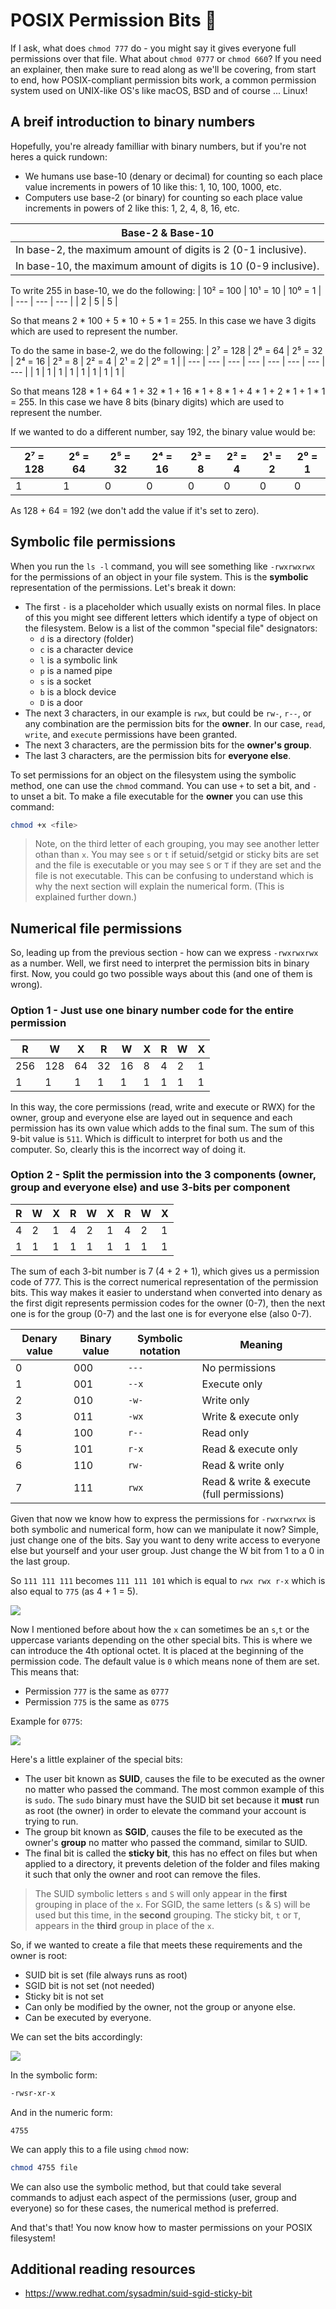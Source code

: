 # POSIX Permission Bits 📖
If I ask, what does `chmod 777` do - you might say it gives everyone full permissions over that file. What about `chmod 0777` or `chmod 660`? If you need an explainer, then make sure to read along as we'll be covering, from start to end, how POSIX-compliant permission bits work, a common permission system used on UNIX-like OS's like macOS, BSD and of course ... Linux!

## A breif introduction to binary numbers
Hopefully, you're already familliar with binary numbers, but if you're not heres a quick rundown:
- We humans use base-10 (denary or decimal) for counting so each place value increments in powers of 10 like this: 1, 10, 100, 1000, etc.
- Computers use base-2 (or binary) for counting so each place value increments in powers of 2 like this: 1, 2, 4, 8, 16, etc.

| Base-2 & Base-10 |
|---|
| In base-2, the maximum amount of digits is 2 (0-1 inclusive). |
|  In base-10, the maximum amount of digits is 10 (0-9 inclusive). |

To write 255 in base-10, we do the following:
| 10² = 100 | 10¹ = 10 | 10⁰ = 1 |
| --- | --- | --- |
| 2 | 5 | 5 |

So that means 2 * 100 + 5 * 10 + 5 * 1 = 255. In this case we have 3 digits which are used to represent the number. 

To do the same in base-2, we do the following:
| 2⁷ = 128 | 2⁶ = 64 | 2⁵ = 32 | 2⁴ = 16 | 2³ = 8 | 2² = 4 | 2¹ = 2 | 2⁰ = 1  |
| --- | --- | --- | --- | --- | --- | --- | --- |
| 1 | 1 | 1 | 1 | 1 | 1 | 1 | 1 |

So that means 128 * 1 + 64 * 1 + 32 * 1 + 16 * 1 + 8 * 1 + 4 * 1 + 2 * 1 + 1 * 1 = 255. In this case we have 8 bits (binary digits) which are used to represent the number. 

If we wanted to do a different number, say 192, the binary value would be:

| 2⁷ = 128 | 2⁶ = 64 | 2⁵ = 32 | 2⁴ = 16 | 2³ = 8 | 2² = 4 | 2¹ = 2 | 2⁰ = 1  |
| --- | --- | --- | --- | --- | --- | --- | --- |
| 1 | 1 | 0 | 0 | 0 | 0 | 0 | 0 |

As 128 + 64 = 192 (we don't add the value if it's set to zero).

## Symbolic file permissions
When you run the `ls -l` command, you will see something like `-rwxrwxrwx` for the permissions of an object in your file system. This is the **symbolic** representation of the permissions. Let's break it down:
- The first `-` is a placeholder which usually exists on normal files. In place of this you might see different letters which identify a type of object on the filesystem. Below is a list of the common "special file" designators:
	- `d` is a directory (folder)
	- `c` is a character device
	- `l` is a symbolic link
	- `p` is a named pipe
	- `s` is a socket
	- `b` is a block device
	- `D` is a door
- The next 3 characters, in our example is `rwx`, but could be `rw-`, `r--`, or any combination are the permission bits for the **owner**. In our case, `read`, `write`, and `execute` permissions have been granted.
- The next 3 characters, are the permission bits for the **owner's group**.
- The last 3 characters, are the permission bits for **everyone else**.

To set permissions for an object on the filesystem using the symbolic method, one can use the `chmod` command. You can use `+` to set a bit, and `-` to unset a bit. To make a file executable for the **owner** you can use this command:
```bash
chmod +x <file>
```

> Note, on the third letter of each grouping, you may see another letter othan than `x`. You may see `s` or `t` if setuid/setgid or sticky bits are set and the file is executable or you may see `S` or `T` if they are set and the file is not executable. This can be confusing to understand which is why the next section will explain the numerical form. (This is explained further down.)

## Numerical file permissions
So, leading up from the previous section - how can we express `-rwxrwxrwx` as a number. Well, we first need to interpret the permission bits in binary first. Now, you could go two possible ways about this (and one of them is wrong).

### Option 1 - Just use one binary number code for the entire permission
| R | W | X | R | W | X | R | W | X |
| --- | --- | --- | --- | --- | --- | --- | --- | --- |
| 256 | 128 | 64 | 32 | 16 | 8 | 4 | 2 | 1 |
| 1 | 1 | 1 | 1 | 1 | 1 | 1 | 1 | 1 |

In this way, the core permissions (read, write and execute or RWX) for the owner, group and everyone else are layed out in sequence and each permission has its own value which adds to the final sum. The sum of this 9-bit value is `511`. Which is difficult to interpret for both us and the computer. So, clearly this is the incorrect way of doing it.

### Option 2 - Split the permission into the 3 components (owner, group and everyone else) and use 3-bits per component
| R | W | X | R | W | X | R | W | X |
| --- | --- | --- | --- | --- | --- | --- | --- | --- |
| 4 | 2 | 1 | 4 | 2 | 1 | 4 | 2 | 1 |
| 1 | 1 | 1 | 1 | 1 | 1 | 1 | 1 | 1 |

The sum of each 3-bit number is 7 (4 + 2 + 1), which gives us a permission code of 777. This is the correct numerical representation of the permission bits. This way makes it easier to understand when converted into denary as the first digit represents permission codes for the owner (0-7), then the next one is for the group (0-7) and the last one is for everyone else (also 0-7).

| Denary value | Binary value | Symbolic notation | Meaning |
| --- | --- | --- | --- |
| 0 | 000 | `---` | No permissions |
| 1 | 001 | `--x` | Execute only |
| 2 | 010 | `-w-` | Write only |
| 3 | 011 | `-wx` | Write & execute only |
| 4 | 100 | `r--` | Read only |
| 5 | 101 | `r-x` | Read & execute only |
| 6 | 110 | `rw-` | Read & write only |
| 7 | 111 | `rwx` | Read & write & execute (full permissions) |



Given that now we know how to express the permissions for `-rwxrwxrwx` is both symbolic and numerical form, how can we manipulate it now? Simple, just change one of the bits. Say you want to deny write access to everyone else but yourself and your user group. Just change the W bit from 1 to a 0 in the last group.

So `111 111 111` becomes `111 111 101` which is equal to `rwx rwx r-x` which is also equal to `775` (as 4 + 1 = 5).

![](https://github.com/adev4004/rants/blob/main/assets/1/5.png?raw=true)

Now I mentioned before about how the `x` can sometimes be an `s`,`t` or the uppercase variants depending on the other special bits. This is where we can introduce the 4th optional octet. It is placed at the beginning of the permission code. The default value is `0` which means none of them are set. This means that:
- Permission `777` is the same as `0777`
- Permission `775` is the same as `0775`

Example for `0775`:

![](https://github.com/adev4004/rants/blob/main/assets/1/6.png?raw=true)

Here's a little explainer of the special bits:
- The user bit known as **SUID**, causes the file to be executed as the owner no matter who passed the command. The most common example of this is `sudo`. The `sudo` binary must have the SUID bit set because it **must** run as root (the owner) in order to elevate the command your account is trying to run.
- The group bit known as **SGID**, causes the file to be executed as the owner's **group** no matter who passed the command, similar to SUID.
- The final bit is called the **sticky bit**, this has no effect on files but when applied to a directory, it prevents deletion of the folder and files making it such that only the owner and root can remove the files.

> The SUID symbolic letters `s` and `S` will only appear in the **first** grouping in place of the `x`. For SGID, the same letters (`s` & `S`) will be used but this time, in the **second** grouping. The sticky bit, `t` or `T`, appears in the **third** group in place of the `x`.

So, if we wanted to create a file that meets these requirements and the owner is root:
- SUID bit is set (file always runs as root)
- SGID bit is not set (not needed)
- Sticky bit is not set
- Can only be modified by the owner, not the group or anyone else.
- Can be executed by everyone.

We can set the bits accordingly:

![](https://github.com/adev4004/rants/blob/main/assets/1/7.png?raw=true)

In the symbolic form:
```bash
-rwsr-xr-x
```
And in the numeric form:
```
4755
```

We can apply this to a file using `chmod` now:
```bash
chmod 4755 file
```

We can also use the symbolic method, but that could take several commands to adjust each aspect of the permissions (user, group and everyone) so for these cases, the numerical method is preferred.

And that's that! You now know how to master permissions on your POSIX filesystem!

## Additional reading resources
- https://www.redhat.com/sysadmin/suid-sgid-sticky-bit
